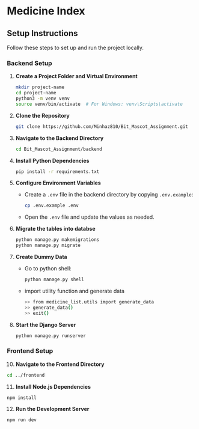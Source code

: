 # Medicine Index

## Setup Instructions

Follow these steps to set up and run the project locally.

### Backend Setup

1. **Create a Project Folder and Virtual Environment**
   ```bash
   mkdir project-name
   cd project-name
   python3 -m venv venv
   source venv/bin/activate  # For Windows: venv\Scripts\activate

2. **Clone the Repository**
   ```bash
   git clone https://github.com/Minhaz810/Bit_Mascot_Assignment.git

3. **Navigate to the Backend Directory**
   ```bash
   cd Bit_Mascot_Assignment/backend

4. **Install Python Dependencies**
   ```bash
   pip install -r requirements.txt

5. **Configure Environment Variables**
   - Create a `.env` file in the backend directory by copying `.env.example`:
     
     ```bash
     cp .env.example .env
     ```
   - Open the `.env` file and update the values as needed.

7. **Migrate the tables into databse**
     ```bash
     python manage.py makemigrations
     python manage.py migrate
     ```

8. **Create Dummy Data**
   - Go to python shell:
     
     ```bash
     python manage.py shell
     ```
   - import utility function and generate data
      ```bash
     >> from medicine_list.utils import generate_data
     >> generate_data()
     >> exit()
     ```

9. **Start the Django Server**
   ```bash
   python manage.py runserver

### Frontend Setup

10. **Navigate to the Frontend Directory**
   ```bash
   cd ../frontend
   ```
   
11. **Install Node.js Dependencies**
   ```bash
   npm install
   ```

12. **Run the Development Server**
   ```bash
   npm run dev
   ```
